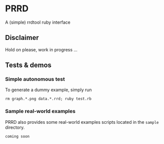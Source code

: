 # PRRD

A (simple) rrdtool ruby interface

## Disclaimer

Hold on please, work in progress ...

## Tests & demos

### Simple autonomous test

To generate a dummy example, simply run

    rm graph.*.png data.*.rrd; ruby test.rb

### Sample real-world examples

PRRD also provides some real-world examples scripts located in the `sample` directory.

    coming soon
